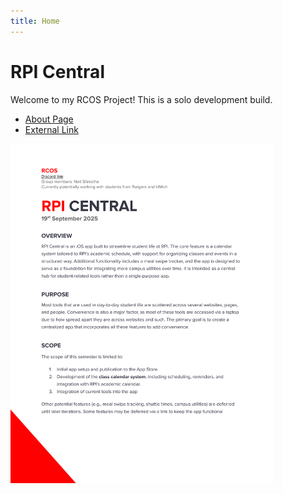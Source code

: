 ```yaml
---
title: Home
---
```


# RPI Central

Welcome to my RCOS Project! This is a solo development build.
- [About Page](about.md)   <!-- internal link to second page -->
- [External Link](https://new.rcos.io/projects/rpi-central/?semester=202508)  <!-- outside page -->

<img src="/rpiproposal.jpg" alt="Sample image" width="420">

